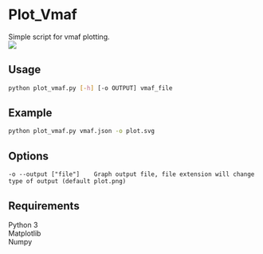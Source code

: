# Plot_Vmaf
Simple script for vmaf plotting.  
![](plot.svg)

## Usage
```bash
python plot_vmaf.py [-h] [-o OUTPUT] vmaf_file
```

## Example
```bash
python plot_vmaf.py vmaf.json -o plot.svg
```

## Options
```
-o --output ["file"]    Graph output file, file extension will change type of output (default plot.png)
```

## Requirements
Python 3  
Matplotlib  
Numpy  
